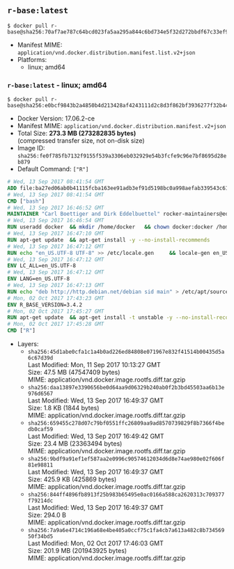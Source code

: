 ## `r-base:latest`

```console
$ docker pull r-base@sha256:70af7ae787c64bcd023fa5aa295a844c6bd734e5f32d272bbdf67c33ef9cbffa
```

-	Manifest MIME: `application/vnd.docker.distribution.manifest.list.v2+json`
-	Platforms:
	-	linux; amd64

### `r-base:latest` - linux; amd64

```console
$ docker pull r-base@sha256:e0bcf9843b2a4850b4d213428af4243111d2c8d3f862bf3936277f32b44c0f4c
```

-	Docker Version: 17.06.2-ce
-	Manifest MIME: `application/vnd.docker.distribution.manifest.v2+json`
-	Total Size: **273.3 MB (273282835 bytes)**  
	(compressed transfer size, not on-disk size)
-	Image ID: `sha256:fe0f785fb7132f9155f539a3306eb032929e54b3fcfe9c96e7bf8695d28eb879`
-	Default Command: `["R"]`

```dockerfile
# Wed, 13 Sep 2017 08:41:54 GMT
ADD file:ba27ed06ab0b41115fcba163ee91adb3ef91d5198bc0a998aefab339543c6129 in / 
# Wed, 13 Sep 2017 08:41:54 GMT
CMD ["bash"]
# Wed, 13 Sep 2017 16:46:52 GMT
MAINTAINER "Carl Boettiger and Dirk Eddelbuettel" rocker-maintainers@eddelbuettel.com
# Wed, 13 Sep 2017 16:46:54 GMT
RUN useradd docker 	&& mkdir /home/docker 	&& chown docker:docker /home/docker 	&& addgroup docker staff
# Wed, 13 Sep 2017 16:47:10 GMT
RUN apt-get update 	&& apt-get install -y --no-install-recommends 		ed 		less 		locales 		vim-tiny 		wget 		ca-certificates 		fonts-texgyre 	&& rm -rf /var/lib/apt/lists/*
# Wed, 13 Sep 2017 16:47:12 GMT
RUN echo "en_US.UTF-8 UTF-8" >> /etc/locale.gen 	&& locale-gen en_US.utf8 	&& /usr/sbin/update-locale LANG=en_US.UTF-8
# Wed, 13 Sep 2017 16:47:12 GMT
ENV LC_ALL=en_US.UTF-8
# Wed, 13 Sep 2017 16:47:12 GMT
ENV LANG=en_US.UTF-8
# Wed, 13 Sep 2017 16:47:13 GMT
RUN echo "deb http://http.debian.net/debian sid main" > /etc/apt/sources.list.d/debian-unstable.list 	&& echo 'APT::Default-Release "testing";' > /etc/apt/apt.conf.d/default
# Mon, 02 Oct 2017 17:43:23 GMT
ENV R_BASE_VERSION=3.4.2
# Mon, 02 Oct 2017 17:45:27 GMT
RUN apt-get update 	&& apt-get install -t unstable -y --no-install-recommends 		littler                 r-cran-littler 		r-base=${R_BASE_VERSION}* 		r-base-dev=${R_BASE_VERSION}* 		r-recommended=${R_BASE_VERSION}*         && echo 'options(repos = c(CRAN = "https://cran.rstudio.com/"), download.file.method = "libcurl")' >> /etc/R/Rprofile.site         && echo 'source("/etc/R/Rprofile.site")' >> /etc/littler.r 	&& ln -s /usr/share/doc/littler/examples/install.r /usr/local/bin/install.r 	&& ln -s /usr/share/doc/littler/examples/install2.r /usr/local/bin/install2.r 	&& ln -s /usr/share/doc/littler/examples/installGithub.r /usr/local/bin/installGithub.r 	&& ln -s /usr/share/doc/littler/examples/testInstalled.r /usr/local/bin/testInstalled.r 	&& install.r docopt 	&& rm -rf /tmp/downloaded_packages/ /tmp/*.rds 	&& rm -rf /var/lib/apt/lists/*
# Mon, 02 Oct 2017 17:45:28 GMT
CMD ["R"]
```

-	Layers:
	-	`sha256:45d1abe0cfa1c1a4b0ad226ed84808e071967e832f41514b00435d5a6c67d39d`  
		Last Modified: Mon, 11 Sep 2017 10:13:27 GMT  
		Size: 47.5 MB (47547409 bytes)  
		MIME: application/vnd.docker.image.rootfs.diff.tar.gzip
	-	`sha256:daa13897e3390656be0d64aa9d06329b240ab0f2b3bd45503aa6b13e976d6567`  
		Last Modified: Wed, 13 Sep 2017 16:49:37 GMT  
		Size: 1.8 KB (1844 bytes)  
		MIME: application/vnd.docker.image.rootfs.diff.tar.gzip
	-	`sha256:659455c278d07c79bf0551ffc26809aa9ad8570739829f8b7366f4bedb0caf59`  
		Last Modified: Wed, 13 Sep 2017 16:49:42 GMT  
		Size: 23.4 MB (23363494 bytes)  
		MIME: application/vnd.docker.image.rootfs.diff.tar.gzip
	-	`sha256:9bdf9a91ef1ef587aa2e0996c90574612034d6d8e74ae980e02f606f81e98811`  
		Last Modified: Wed, 13 Sep 2017 16:49:37 GMT  
		Size: 425.9 KB (425869 bytes)  
		MIME: application/vnd.docker.image.rootfs.diff.tar.gzip
	-	`sha256:844ff4896fb8913f25b983b65495e0ac0166a588ca2620313c709377f79214dc`  
		Last Modified: Wed, 13 Sep 2017 16:49:37 GMT  
		Size: 294.0 B  
		MIME: application/vnd.docker.image.rootfs.diff.tar.gzip
	-	`sha256:7a9a6e4714c196a68e4be405a0ccf75c1fa4cb7a613a482c8b73456950f34bd5`  
		Last Modified: Mon, 02 Oct 2017 17:46:03 GMT  
		Size: 201.9 MB (201943925 bytes)  
		MIME: application/vnd.docker.image.rootfs.diff.tar.gzip
